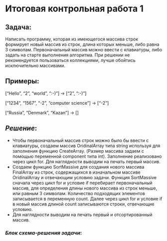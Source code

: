 # Итоговая контрольная работа 1

##  Задача: 
Написать программу, которая из имеющегося массива строк формирует новый массив из строк, длина которых меньше, либо равна 3 символам. Первоначальный массив можно ввести с клавиатуры, либо задать на старте выполнения алгоритма. При решении не рекомендуется пользоваться коллекциями, лучше обойтись исключительно массивами.

## Примеры:
[“Hello”, “2”, “world”, “:-)”] → [“2”, “:-)”]

[“1234”, “1567”, “-2”, “computer science”] → [“-2”]

[“Russia”, “Denmark”, “Kazan”] → []

## *Решение*:
+ Чтобы первоначальный массив строк можно было бы ввести с клавиатуры, создаем массив OridinalArray типа string используя для заполнения функцию CreateArray. (Размер массива задаем с помощью переменной component типа int). Заполнение реализовано через цикл for. Для наглядности выводим на печать первый массив.
+ Создаем функцию SortMassive для создания нового массива FinalArray из строк, содержащихся в изначальном массиве OridinalArray и отвечающим условию задачи. Функция SortMassive сначала через цикл for и условие if перебирает первоначальный массив, для определения длины  нового массива из строк меньше, или равным 3 символам. Количество подходящих элементов записывается в переменную count. Далее через цикл for и условие if в новый массив длиной count записываются строки, отвечающие условию. 
+ Для наглядности выводим на печать первый и отсортированный массив. 

### *Блок схема-решения задачи*:


